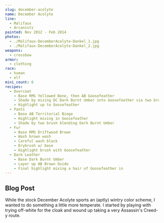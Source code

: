 ```yaml
---
slug: december-acolyte
name: December Acolyte
line:
  - Malifaux
  - Arcanists
painted: Nov 2012 - Feb 2014
photos:
  - ./Malifaux-DecemberAcolyte-Dankel_1.jpg
  - ./Malifaux-DecemberAcolyte-Dankel_2.jpg
weapons:
  - crossbow
armor:
  - clothing
race:
  - human
  - elf
mini_count: 6
recipes:
  - Overcoat
    - Base RMS Yellowed Bone, then AB Goosefeather
    - Shade by mixing DC Dark Burnt Umber into Goosefeather via two brush blending
    - Highlight up to Goosefeather
  - Pants
    - Base AB Territorial Biege
    - Highlight mixing in Goosefeather
    - Shade by two brush blending Dark Burnt Umber
  - Fur
    - Base RMS Driftwood Brown
    - Wash brown wash
    - Careful wash black
    - Drybrush w/ base
    - Highlight brush with Goosefeather
  - Dark Leather
    - Base Dark Burnt Umber
    - Layer up AB Brown Oxide
    - Final highlight mixing a hair of Goosefeather in
---
```


## Blog Post

While the stock December Acolyte sports an (aptly) wintry color scheme, I wanted to do something a little more temperate. I started by playing with trying off-white for the cloak and wound up taking a very Assassin's Creed-y route.
